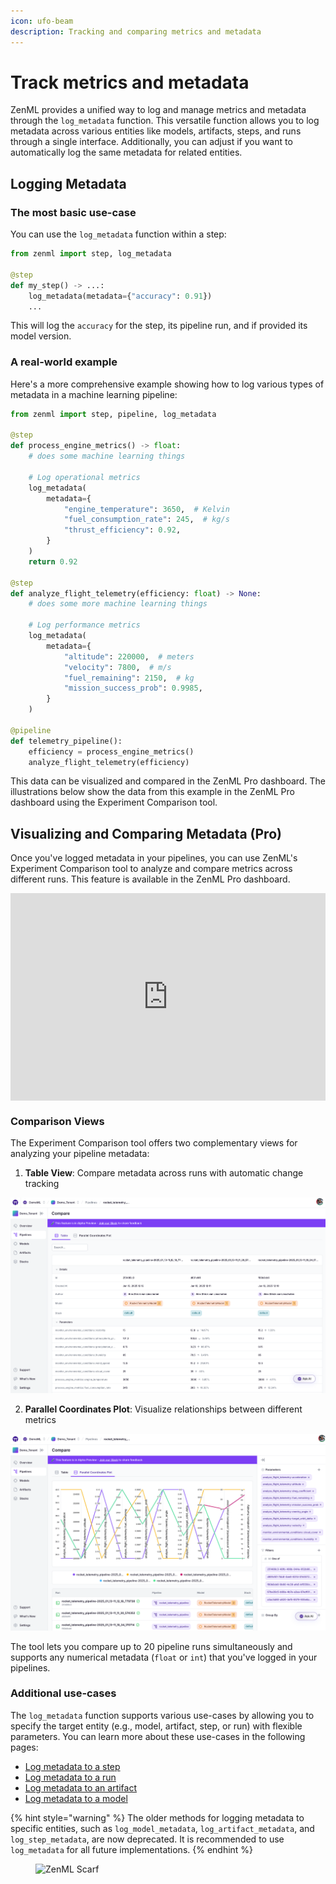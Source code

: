 ```yaml
---
icon: ufo-beam
description: Tracking and comparing metrics and metadata
---
```


# Track metrics and metadata

ZenML provides a unified way to log and manage metrics and metadata through the `log_metadata` function. This versatile function allows you to log metadata across various entities like models, artifacts, steps, and runs through a single interface. Additionally, you can adjust if you want to automatically log the same metadata for related entities.

## Logging Metadata

### The most basic use-case

You can use the `log_metadata` function within a step:

```python
from zenml import step, log_metadata

@step
def my_step() -> ...:
    log_metadata(metadata={"accuracy": 0.91})
    ...
```

This will log the `accuracy` for the step, its pipeline run, and if provided its model version.

### A real-world example

Here's a more comprehensive example showing how to log various types of metadata in a machine learning pipeline:

```python
from zenml import step, pipeline, log_metadata

@step
def process_engine_metrics() -> float:
    # does some machine learning things

    # Log operational metrics
    log_metadata(
        metadata={
            "engine_temperature": 3650,  # Kelvin
            "fuel_consumption_rate": 245,  # kg/s
            "thrust_efficiency": 0.92,
        }
    )
    return 0.92

@step
def analyze_flight_telemetry(efficiency: float) -> None:
    # does some more machine learning things

    # Log performance metrics
    log_metadata(
        metadata={
            "altitude": 220000,  # meters
            "velocity": 7800,  # m/s
            "fuel_remaining": 2150,  # kg
            "mission_success_prob": 0.9985,
        }
    )

@pipeline
def telemetry_pipeline():
    efficiency = process_engine_metrics()
    analyze_flight_telemetry(efficiency)
```

This data can be visualized and compared in the ZenML Pro dashboard. The
illustrations below show the data from this example in the ZenML Pro dashboard
using the Experiment Comparison tool.

## Visualizing and Comparing Metadata (Pro)

Once you've logged metadata in your pipelines, you can use ZenML's Experiment Comparison tool to analyze and compare metrics across different runs. This feature is available in the ZenML Pro dashboard.

<div style="position: relative; padding-bottom: 65.81352833638026%; height: 0;"><iframe src="https://www.loom.com/embed/693b2d829600492da7cd429766aeba6a?sid=007c88b1-ffd4-4a75-a575-4a474ee7e0c9" frameborder="0" webkitallowfullscreen mozallowfullscreen allowfullscreen style="position: absolute; top: 0; left: 0; width: 100%; height: 100%;"></iframe></div>

### Comparison Views

The Experiment Comparison tool offers two complementary views for analyzing your pipeline metadata:

1. **Table View**: Compare metadata across runs with automatic change tracking

![Table View](../../../../book/.gitbook/assets/table-view.png)

2. **Parallel Coordinates Plot**: Visualize relationships between different metrics

![Parallel Coordinates](../../../../book/.gitbook/assets/coordinates-view.png)

The tool lets you compare up to 20 pipeline runs simultaneously and supports any
numerical metadata (`float` or `int`) that you've logged in your pipelines.

### Additional use-cases

The `log_metadata` function supports various use-cases by allowing you to specify the target entity (e.g., model, artifact, step, or run) with flexible parameters. You can learn more about these use-cases in the following pages:

- [Log metadata to a step](attach-metadata-to-a-step.md)
- [Log metadata to a run](attach-metadata-to-a-run.md)
- [Log metadata to an artifact](attach-metadata-to-an-artifact.md)
- [Log metadata to a model](attach-metadata-to-a-model.md)

{% hint style="warning" %}
The older methods for logging metadata to specific entities, such as `log_model_metadata`, `log_artifact_metadata`, and `log_step_metadata`, are now deprecated. It is recommended to use `log_metadata` for all future implementations.
{% endhint %}

<figure><img src="https://static.scarf.sh/a.png?x-pxid=f0b4f458-0a54-4fcd-aa95-d5ee424815bc" alt="ZenML Scarf"><figcaption></figcaption></figure>
